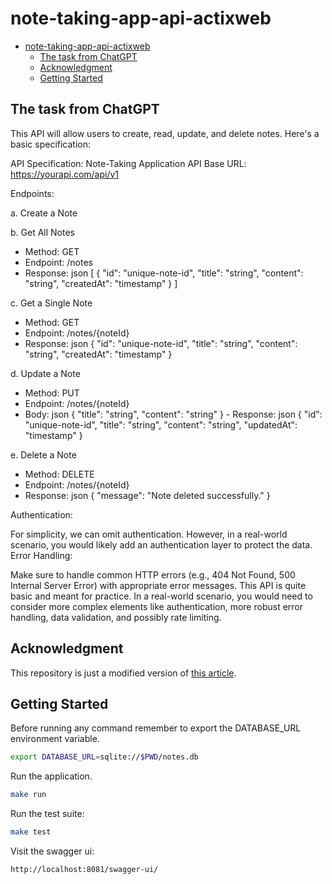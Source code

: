 # note-taking-app-api-actixweb

- [note-taking-app-api-actixweb](#note-taking-app-api-actixweb)
  - [The task from ChatGPT](#the-task-from-chatgpt)
  - [Acknowledgment](#acknowledgment)
  - [Getting Started](#getting-started)

## The task from ChatGPT

This API will allow users to create, read, update, and delete notes. Here's a basic specification:

API Specification: Note-Taking Application
API Base URL: https://yourapi.com/api/v1

Endpoints:

a. Create a Note

b. Get All Notes

- Method: GET
- Endpoint: /notes
- Response:
json [ { "id": "unique-note-id", "title": "string", "content": "string", "createdAt": "timestamp" } ]

c. Get a Single Note

- Method: GET
- Endpoint: /notes/{noteId}
- Response:
json { "id": "unique-note-id", "title": "string", "content": "string", "createdAt": "timestamp" }

d. Update a Note

- Method: PUT
- Endpoint: /notes/{noteId}
- Body:
json { "title": "string", "content": "string" } - Response:
json { "id": "unique-note-id", "title": "string", "content": "string", "updatedAt": "timestamp" }

e. Delete a Note

- Method: DELETE
- Endpoint: /notes/{noteId}
- Response:
json { "message": "Note deleted successfully." }

Authentication:

For simplicity, we can omit authentication. However, in a real-world scenario, you would likely add an authentication layer to protect the data.
Error Handling:

Make sure to handle common HTTP errors (e.g., 404 Not Found, 500 Internal Server Error) with appropriate error messages.
This API is quite basic and meant for practice. In a real-world scenario, you would need to consider more complex elements like authentication, more robust error handling, data validation, and possibly rate limiting.

## Acknowledgment

This repository is just a modified version of [this article](https://medium.com/@patrickkoss/building-an-enterprise-grade-rest-api-in-rust-1ac693f47452).

## Getting Started

Before running any command remember to export the DATABASE_URL environment variable.

```bash
export DATABASE_URL=sqlite://$PWD/notes.db
```

Run the application.

```bash
make run
```

Run the test suite:

```bash
make test
```

Visit the swagger ui:

```bash
http://localhost:8081/swagger-ui/
```
